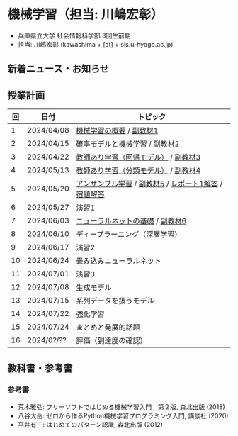 # 機械学習（担当: 川嶋宏彰）

- 兵庫県立大学 社会情報科学部 3回生前期
- 担当: 川嶋宏彰 (kawashima + [at] + sis.u-hyogo.ac.jp)

## 新着ニュース・お知らせ

## 授業計画

|回 |日付 |トピック|
|---|---|---|
|1 |2024/04/08 |[機械学習の概要](slide/MachineLearning2024_01.pdf) / [副教材1](slide/ml2024intro_01.pdf)|
|2 |2024/04/15 |[確率モデルと機械学習](slide/MachineLearning2024_02.pdf) / [副教材2](slide/ml2024intro_02.pdf)|
|3 |2024/04/22 |[教師あり学習（回帰モデル）](slide/MachineLearning2024_03.pdf) / [副教材3](slide/ml2024intro_03.pdf)|
|4 |2024/05/13 |[教師あり学習（分類モデル）](slide/MachineLearning2024_04.pdf) / [副教材4](slide/ml2024intro_04.pdf)|
|5 |2024/05/20 |[アンサンブル学習](slide/MachineLearning2024_05.pdf) / [副教材5](slide/ml2024intro_05.pdf) / [レポート1解答](slide/MachineLearning2024_report1_answer.pdf) / [宿題解答](slide/MachineLearning2024_04-05_suppl.pdf)|
|6 |2024/05/27 |[演習1](slide/MachineLearning2024_06.pdf)|
|7 |2024/06/03 |[ニューラルネットの基礎](slide/MachineLearning2024_07.pdf) / [副教材6](slide/ml2024intro_06.pdf)|
|8 |2024/06/10 |ディープラーニング（深層学習）|
|9 |2024/06/17 |演習2|
|10|2024/06/24 |畳み込みニューラルネット|
|11|2024/07/01 |演習3|
|12|2024/07/08 |生成モデル|
|13|2024/07/15 |系列データを扱うモデル|
|14|2024/07/22 |強化学習|
|15|2024/07/24 |まとめと発展的話題|
|16|2024/0?/?? |評価（到達度の確認）|


<!--
|7 ||[ニューラルネットの基礎](slide/MachineLearning2024_07.pdf) / [副教材6](slide/ml2024intro_06.pdf) /  [宿題1解答](slide/MachineLearning2024_07_hw1.pdf)|
|8 ||[ディープラーニング（深層学習）](slide/MachineLearning2024_08.pdf)|
|9 ||[演習2](slide/MachineLearning2024_09.pdf)|
|10||[畳み込みニューラルネット](slide/MachineLearning2024_10.pdf)|
|11||[演習3](slide/MachineLearning2024_11.pdf)|
|12||[生成モデル](slide/MachineLearning2024_12.pdf)|
|13||[系列データを扱うモデル](slide/MachineLearning2024_13.pdf)|
|14||[強化学習](slide/MachineLearning2024_14.pdf)|
|15||[まとめと発展的話題](slide/MachineLearning2024_15.pdf)|
|16||評価（到達度の確認）| -->


## 教科書・参考書

### 参考書

- 荒木雅弘: フリーソフトではじめる機械学習入門　第２版, 森北出版 (2018)
- 八谷大岳: ゼロから作るPython機械学習プログラミング入門, 講談社 (2020)
- 平井有三: はじめてのパターン認識, 森北出版 (2012)

